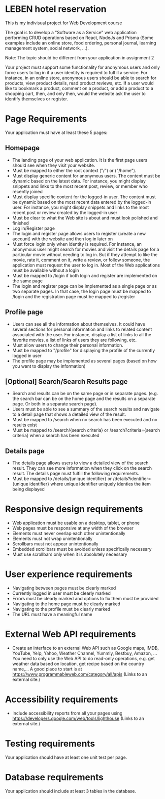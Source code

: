 # LEBEN hotel reservation

This is my indivisual project for Web Development course

The goal is to develop a "Software as a Service" web application performing CRUD operations based on React, NodeJs and Prisma (Some examples include an online store, food ordering, personal journal, learning management system, social network, ...).

Note: The topic should be different from your application in assignment 2 

Your project must support some functionality for anonymous users and only force users to log in if a user identity is required to fulfill a service. For instance, in an online store, anonymous users should be able to search for products, view product details, read product reviews, etc. If a user would like to bookmark a product, comment on a product, or add a product to a shopping cart, then, and only then, would the website ask the user to identify themselves or register.

# Page Requirements
Your application must have at least these 5 pages:

## Homepage
- The landing page of your web application. It is the first page users should see when they visit your website. 
- Must be mapped to either the root context ("/") or ("/home").
- Must display generic content for anonymous users. The content must be dynamic based on the latest data. For instance, you might display snippets and links to the most recent post, review, or member who recently joined
- Must display specific content for the logged-in user. The content must be dynamic based on the most recent data entered by the logged-in user. For instance, you might display snippets and links to the most recent post or review created by the logged-in user
- Must be clear to what the Web site is about and must look polished and finished
- Log in/Register page
- The login and register page allows users to register (create a new account) with the website and then log in later on
- Must force login only when identity is required. For instance, an anonymous user might search for movies and visit the details page for a particular movie without needing to log in. But if they attempt to like the movie, rate it, comment on it, write a review, or follow someone, the application must request the user to log in. Most of the Web applications must be available without a login 
- Must be mapped to /login if both login and register are implemented on the same page
- The login and register page can be implemented as a single page or as two separate pages. In that case, the login page must be mapped to /login and the registration page must be mapped to /register

## Profile page
- Users can see all the information about themselves. It could have several sections for personal information and links to related content associated with the user.  For instance, display a list of links to all the favorite movies, a  list of links of users they are following, etc.
- Must allow users to change their personal information.  
- Must be mapped to "/profile" for displaying the profile of the currently logged in user
- The profile page may be implemented as several pages (based on how you want to display the information)

## [Optional] Search/Search Results page
- Search and results can be on the same page or in separate pages. (e.g. the search bar can be on the home page and the results on a separate page. Or both in a separate search page). 
- Users must be able to see a summary of the search results and navigate to a detail page that shows a detailed view of the result. 
- Must be mapped to /search when no search has been executed and no results exist
- Must be mapped to /search/{search criteria} or /search?criteria={search criteria} when a search has been executed  

## Details page
- The details page allows users to view a detailed view of the search result. They can see more information when they click on the search result. The details page must fulfill the following requirements.
- Must be mapped to /details/{unique identifier} or /details?identifier={unique identifier} where unique identifier uniquely identies the item being displayed

# Responsive design requirements
- Web application must be usable on a desktop, tablet, or phone
- Web pages must be responsive at any width of the browser
- Elements must never overlap each other unintentionally
- Elements must not wrap unintentionally
- Scrollbars must not appear unintentionally
- Embedded scrollbars must be avoided unless specifically necessary
- Must use scrollbars only when it is absolutely necessary

# User experience requirements
- Navigating between pages must be clearly marked
- Currently logged in user must be clearly marked
- Errors must be clearly marked and options to fix them must be provided
- Navigating to the home page must be clearly marked
- Navigating to the profile must be clearly marked
- The URL must have a meaningful name

# External Web API requirements
- Create an interface to an external Web API such as Google maps, IMDB, YouTube, Yelp, Yahoo, Weather Channel, Yummly, Bestbuy, Amazon, ...  You need to only use the Web API to do read-only operations, e.g. get weather data based on location, get recipe based on the country name,... A good place to start is at https://www.programmableweb.com/category/all/apis (Links to an external site.) 

# Accessibility requirements
- Include accessibility reports from all your pages using https://developers.google.com/web/tools/lighthouse (Links to an external site.) 

# Testing requirements
Your application should have at least one unit test per page. 

# Database requirements
Your application should include at least 3 tables in the database.  
